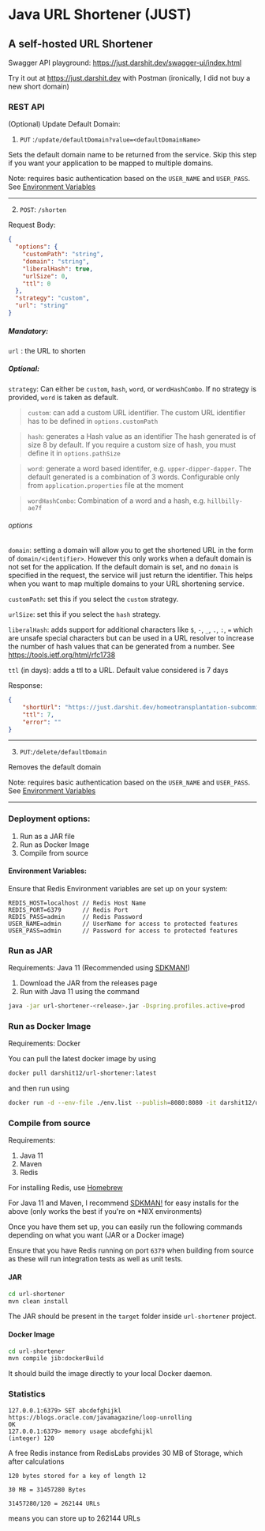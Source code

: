 # Java URL Shortener (JUST)

## A self-hosted URL Shortener

Swagger API playground: https://just.darshit.dev/swagger-ui/index.html

Try it out at https://just.darshit.dev with Postman (ironically, I did not buy a new short domain)
### REST API

(Optional) 
Update Default Domain:

1. `PUT` :`/update/defaultDomain?value=<defaultDomainName>`

Sets the default domain name to be returned from the service. 
Skip this step if you want your application to be mapped to multiple domains.

Note: requires basic authentication based on the `USER_NAME` and `USER_PASS`. See [Environment Variables](#environment-variables)

------

2. `POST`: `/shorten`

Request Body:
```json
{
  "options": {
    "customPath": "string",
    "domain": "string",
    "liberalHash": true,
    "urlSize": 0,
    "ttl": 0
  },
  "strategy": "custom",
  "url": "string"
}
```

##### Mandatory:

`url` : the URL to shorten

##### Optional:

`strategy`: Can either be `custom`, `hash`, `word`, or `wordHashCombo`. If no strategy is provided, `word` is taken as default.

>`custom`: can add a custom URL identifier.
> The custom URL identifier has to be defined in `options.customPath`

>`hash`: generates a Hash value as an identifier
> The hash generated is of size 8 by default. If you require a custom size of hash, you must define it in `options.pathSize`

>`word`: generate a word based identifer, e.g. `upper-dipper-dapper`. 
> The default generated is a combination of 3 words. 
> Configurable only from `application.properties` file at the moment

>`wordHashCombo`: Combination of a word and a hash, e.g. `hillbilly-ae7f`

###### options

`domain`: setting a domain will allow you to get the shortened URL in the form of `domain/<identifier>`.
However this only works when a default domain is not set for the application. If the default domain is set,
and no `domain` is specified in the request, the service will just return the identifier. This helps when you want to map
multiple domains to your URL shortening service.

`customPath`: set this if you select the `custom` strategy.

`urlSize`: set this if you select the `hash` strategy.

`liberalHash`: adds support for additional characters like `$`, `-`, `_`, `.`, `:`, `=` which are unsafe special characters but can be used in a URL resolver to increase the number of hash values that can be generated from a number. See https://tools.ietf.org/html/rfc1738

`ttl` (in days): adds a ttl to a URL. Default value considered is 7 days

Response:
```json
{
    "shortUrl": "https://just.darshit.dev/homeotransplantation-subcommissioners-kopeks",
    "ttl": 7,
    "error": ""
}
```

------

3. `PUT`:`/delete/defaultDomain`

Removes the default domain

Note: requires basic authentication based on the `USER_NAME` and `USER_PASS`. See [Environment Variables](#environment-variables)

------

### Deployment options:

1. Run as a JAR file
2. Run as Docker Image
3. Compile from source


#### Environment Variables:
Ensure that Redis Environment variables are set up on your system:
```
REDIS_HOST=localhost // Redis Host Name
REDIS_PORT=6379      // Redis Port
REDIS_PASS=admin     // Redis Password
USER_NAME=admin      // UserName for access to protected features
USER_PASS=admin      // Password for access to protected features
```

### Run as JAR

Requirements: Java 11 (Recommended using [SDKMAN!](https://sdkman.io/))

1. Download the JAR from the releases page
2. Run with Java 11 using the command

```bash
java -jar url-shortener-<release>.jar -Dspring.profiles.active=prod
```

### Run as Docker Image

Requirements: Docker

You can pull the latest docker image by using
```bash
docker pull darshit12/url-shortener:latest
```
and then run using
```bash
docker run -d --env-file ./env.list --publish=8080:8080 -it darshit12/url-shortener
```

### Compile from source

Requirements:
1. Java 11
2. Maven
3. Redis


For installing Redis, use [Homebrew](https://formulae.brew.sh/formula/redis)

For Java 11 and Maven, I recommend [SDKMAN!](https://sdkman.io/) for easy installs for the above (only works the best if you're on *NIX environments)

Once you have them set up, you can easily run the following commands depending on what you want (JAR or a Docker image)

Ensure that you have Redis running on port `6379` when building from source as these will run integration tests as well as unit tests.

#### JAR
```bash
cd url-shortener
mvn clean install
```

The JAR should be present in the `target` folder inside `url-shortener` project.

#### Docker Image

```bash
cd url-shortener
mvn compile jib:dockerBuild
```

It should build the image directly to your local Docker daemon.


### Statistics

```
127.0.0.1:6379> SET abcdefghijkl https://blogs.oracle.com/javamagazine/loop-unrolling
OK
127.0.0.1:6379> memory usage abcdefghijkl
(integer) 120
```

A free Redis instance from RedisLabs provides 30 MB of Storage, which after calculations

```
120 bytes stored for a key of length 12

30 MB = 31457280 Bytes

31457280/120 = 262144 URLs
```

means you can store up to 262144 URLs